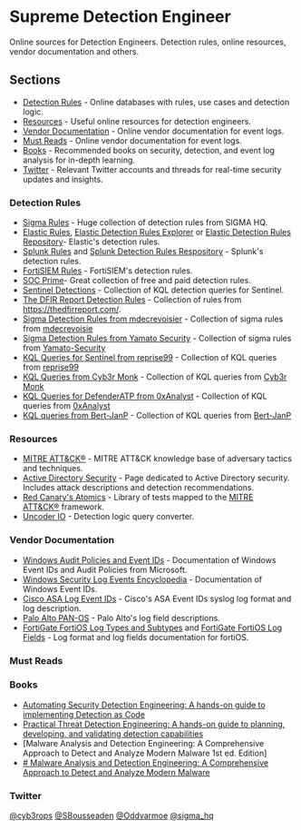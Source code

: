 # Supreme Detection Engineer
 Online sources for Detection Engineers. Detection rules, online resources, vendor documentation and others.

## Sections
- [Detection Rules](#detection-rules) - Online databases with rules, use cases and detection logic.
- [Resources](#resources) - Useful online resources for detection engineers.
- [Vendor Documentation](#vendor-documentation) - Online vendor documentation for event logs.
- [Must Reads](#must-reads) - Online vendor documentation for event logs.
- [Books](#books) - Recommended books on security, detection, and event log analysis for in-depth learning.
- [Twitter](#twitter) - Relevant Twitter accounts and threads for real-time security updates and insights.

### Detection Rules
- [Sigma Rules](https://github.com/SigmaHQ/sigma) - Huge collection of detection rules from SIGMA HQ.
- [Elastic Rules](https://www.elastic.co/guide/en/security/current/prebuilt-rules.html), [Elastic Detection Rules Explorer](https://elastic.github.io/detection-rules-explorer) or [Elastic Detection Rules Repository](https://github.com/elastic/detection-rules/tree/main/rules)- Elastic's detection rules.
- [Splunk Rules](https://research.splunk.com/detections/) and [Splunk Detection Rules Respository](https://github.com/splunk/security_content/tree/develop/detections) - Splunk's detection rules.
- [FortiSIEM Rules](https://help.fortinet.com/fsiem/Public_Resource_Access/7_2_2/rules/rule_descriptions.htm) - FortiSIEM's detection rules.
- [SOC Prime](https://socprime.com/)- Great collection of free and paid detection rules.
- [Sentinel Detections](https://github.com/Azure/Azure-Sentinel/tree/master/Detections) - Collection of KQL detection queries for Sentinel.
- [The DFIR Report Detection Rules](https://github.com/The-DFIR-Report/Sigma-Rules/tree/main/rules/windows) - Collection of rules from https://thedfirreport.com/.
- [Sigma Detection Rules from mdecrevoisier](https://github.com/mdecrevoisier/SIGMA-detection-rules) - Collection of sigma rules from [mdecrevoisie](https://github.com/mdecrevoisier)
- [Sigma Detection Rules from Yamato Security](https://github.com/Yamato-Security/hayabusa-rules/tree/main/sigma) - Collection of sigma rules from [Yamato-Security](https://github.com/Yamato-Security)
- [KQL Queries for Sentinel from reprise99](https://github.com/reprise99/Sentinel-Queries) - Collection of KQL queries from [reprise99](https://github.com/reprise99)
- [KQL Queries from Cyb3r Monk](https://github.com/Cyb3r-Monk/Threat-Hunting-and-Detection/tree/main) - Collection of KQL queries from [Cyb3r Monk](https://github.com/Cyb3r-Monk)
- [KQL Queries for DefenderATP from 0xAnalyst](https://github.com/0xAnalyst/DefenderATPQueries) - Collection of KQL queries from [0xAnalyst](https://github.com/0xAnalyst)
- [KQL queries from Bert-JanP](https://github.com/Bert-JanP/Hunting-Queries-Detection-Rules/tree/main) - Collection of KQL queries from [Bert-JanP](https://github.com/Bert-JanP)

### Resources
- [MITRE ATT&CK®](https://attack.mitre.org/) - MITRE ATT&CK knowledge base of adversary tactics and techniques.
- [Active Directory Security](https://adsecurity.org/?page_id=4031) - Page dedicated to Active Directory security. Includes attack descriptions and detection recommendations.
- [Red Canary's Atomics](https://github.com/redcanaryco/atomic-red-team/tree/master/atomics) - Library of tests mapped to the [MITRE ATT&CK®](https://attack.mitre.org/) framework.
- [Uncoder IO](https://uncoder.io/) - Detection logic query converter.


### Vendor Documentation
- [Windows Audit Policies and Event IDs](https://learn.microsoft.com/en-us/previous-versions/windows/it-pro/windows-10/security/threat-protection/auditing/advanced-security-audit-policy-settings) - Documentation of Windows Event IDs and Audit Policies from Microsoft.
- [Windows Security Log Events Encyclopedia](https://www.ultimatewindowssecurity.com/securitylog/encyclopedia/default.aspx?i=j) - Documentation of Windows Event IDs.
- [Cisco ASA Log Event IDs](https://www.cisco.com/c/en/us/td/docs/security/asa/syslog/b_syslog.html) - Cisco's ASA Event IDs syslog log format and log description.
- [Palo Alto PAN-OS](https://docs.paloaltonetworks.com/pan-os/10-1/pan-os-admin/monitoring/use-syslog-for-monitoring/syslog-field-descriptions) - Palo Alto's log field descriptions.
- [FortiGate FortiOS Log Types and Subtypes](https://docs.fortinet.com/document/fortigate/7.6.1/fortios-log-message-reference/160372/list-of-log-types-and-subtypes) and [FortiGate FortiOS Log Fields](https://docs.fortinet.com/document/fortigate/7.6.1/fortios-log-message-reference/357866/log-message-fields) - Log format and log fields documentation for fortiOS.

### Must Reads

### Books
 - [Automating Security Detection Engineering: A hands-on guide to implementing Detection as Code](https://www.packtpub.com/en-no/product/automating-security-detection-engineering-9781837636419)
 - [Practical Threat Detection Engineering: A hands-on guide to planning, developing, and validating detection capabilities](https://www.packtpub.com/en-sg/product/practical-threat-detection-engineering-9781801076715)
 - [Malware Analysis and Detection Engineering: A Comprehensive Approach to Detect and Analyze Modern Malware 1st ed. Edition]
 - [# Malware Analysis and Detection Engineering: A Comprehensive Approach to Detect and Analyze Modern Malware](https://link.springer.com/book/10.1007/978-1-4842-6193-4)

### Twitter
[@cyb3rops](https://x.com/cyb3rops)
[@SBousseaden](https://x.com/SBousseaden)
[@Oddvarmoe](https://x.com/Oddvarmoe)
[@sigma_hq](https://x.com/sigma_hq)